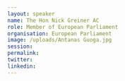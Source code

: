 ```yaml
---
layout: speaker
name: The Hon Nick Greiner AC
role: Member of European Parliament
organisation: European Parliament
image: /uploads/Antanas Guoga.jpg
session:
permalink:
twitter:
linkedin:
---
```

